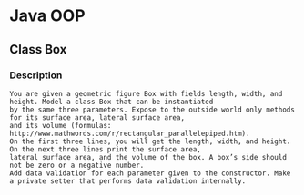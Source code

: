 # Java OOP

## Class Box

### Description
    You are given a geometric figure Box with fields length, width, and height. Model a class Box that can be instantiated
    by the same three parameters. Expose to the outside world only methods for its surface area, lateral surface area, 
    and its volume (formulas: http://www.mathwords.com/r/rectangular_parallelepiped.htm). 
    On the first three lines, you will get the length, width, and height. On the next three lines print the surface area,
    lateral surface area, and the volume of the box. A box’s side should not be zero or a negative number. 
    Add data validation for each parameter given to the constructor. Make a private setter that performs data validation internally.
